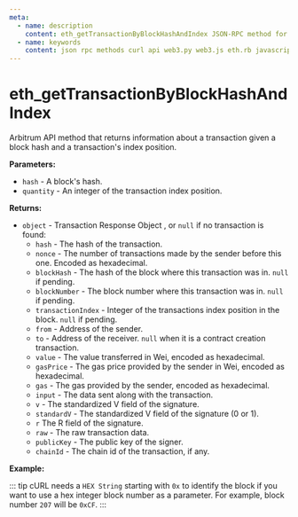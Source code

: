 ```yaml
---
meta:
  - name: description
    content: eth_getTransactionByBlockHashAndIndex JSON-RPC method for the Arbitrum API available with examples in web3.js, web3.py, eth.rb, and cURL.
  - name: keywords
    content: json rpc methods curl api web3.py web3.js eth.rb javascript python ruby Arbitrum 
---
```


# eth_getTransactionByBlockHashAndIndex

Arbitrum API method that returns information about a transaction given a block hash and a transaction's index position. 

**Parameters:**  

* `hash` - A block's hash.
* `quantity` - An integer of the transaction index position.

**Returns:** 

* `object` - Transaction Response Object , or `null` if no transaction is found:
  * `hash` - The hash of the transaction. 
  * `nonce` - The number of transactions made by the sender before this one. Encoded as hexadecimal. 
  * `blockHash` - The hash of the block where this transaction was in. `null` if pending. 
  * `blockNumber` - The block number where this transaction was in. `null` if pending. 
  * `transactionIndex` - Integer of the transactions index position in the block. `null` if pending. 
  * `from` - Address of the sender. 
  * `to` - Address of the receiver. `null` when it is a contract creation transaction. 
  * `value` - The value transferred in Wei, encoded as hexadecimal. 
  * `gasPrice` - The gas price provided by the sender in Wei, encoded as hexadecimal. 
  * `gas` - The gas provided by the sender, encoded as hexadecimal. 
  * `input` - The data sent along with the transaction. 
  * `v` - The standardized V field of the signature. 
  * `standardV` - The standardized V field of the signature (0 or 1). 
  * `r` The R field of the signature. 
  * `raw` - The raw transaction data.  
  * `publicKey` - The public key of the signer. 
  * `chainId` - The chain id of the transaction, if any. 

**Example:**

::: tip
cURL needs a `HEX String` starting with `0x` to identify the block if you want to use a hex integer block number as a parameter.
For example, block number `207` will be `0xCF`.
:::

<CodeSwitcher :languages="{js:'web3.js', py:'web3.py', rb:'eth.rb', cr:'cURL'}">
<template v-slot:js>

``` js
const Web3 = require("web3");
const node_url = "CHAINSTACK_NODE_URL";
const web3 = new Web3(node_url);
web3.eth.getTransactionFromBlock("0x1b60656f5ff0828f6c2f4b00e9f500625b4f1dc0bca45f1f46c31d78d53bb9b8", 2, (err, block) => {
  console.log(block)
})
```

</template>
<template v-slot:py>

``` py
from web3 import Web3  
node_url = "CHAINSTACK_NODE_URL" 
web3 = Web3(Web3.HTTPProvider(node_url)) 
print(web3.eth.get_transaction_by_block("0x1b60656f5ff0828f6c2f4b00e9f500625b4f1dc0bca45f1f46c31d78d53bb9b8", 2))
```

</template>
<template v-slot:rb>

``` rb
require "eth"
client = Eth::Client.create "CHAINSTACK_NODE_URL"
response = client.eth_get_transaction_by_block_hash_and_index("0x1b60656f5ff0828f6c2f4b00e9f500625b4f1dc0bca45f1f46c31d78d53bb9b8", 2)
puts response["result"]
```

</template>
<template v-slot:cr>

``` sh
curl -X POST "CHAINSTACK_NODE_URL" \
  -X POST \
  -H "Content-Type: application/json" \
  --data '{"method":"eth_getTransactionByBlockHashAndIndex","params":["0x1b60656f5ff0828f6c2f4b00e9f500625b4f1dc0bca45f1f46c31d78d53bb9b8","0x2"],"id":1,"jsonrpc":"2.0"}'
```

</template>
</CodeSwitcher>